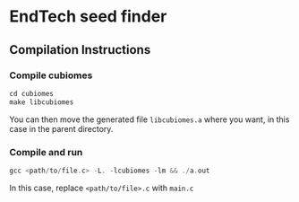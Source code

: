 # EndTech seed finder

## Compilation Instructions

### Compile cubiomes

```c
cd cubiomes
make libcubiomes
```

You can then move the generated file `libcubiomes.a` where you want, in this case in the parent directory.

### Compile and run

```c
gcc <path/to/file.c> -L. -lcubiomes -lm && ./a.out
```

In this case, replace `<path/to/file>.c` with `main.c`
